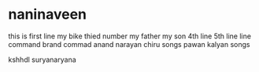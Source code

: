 # naninaveen
this is first line
my bike
thied number
my father
my son
4th line 
5th line
line command 
brand commad
anand
narayan
chiru songs
pawan kalyan songs

kshhdl
suryanaryana